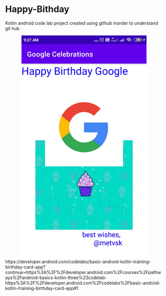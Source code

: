 # Happy-Bithday
Kotlin android code lab project created using github inorder to understand git hub
<div align="center">
    <img src="/screenshots/shot1.jpg" width="400px"</img> 
</div>
https://developer.android.com/codelabs/basic-android-kotlin-training-birthday-card-app?continue=https%3A%2F%2Fdeveloper.android.com%2Fcourses%2Fpathways%2Fandroid-basics-kotlin-three%23codelab-https%3A%2F%2Fdeveloper.android.com%2Fcodelabs%2Fbasic-android-kotlin-training-birthday-card-app#1
